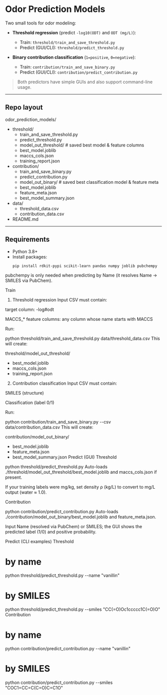 # Odor Prediction Models

Two small tools for odor modeling:

- **Threshold regression** (predict `-log10(ODT)` and `ODT (mg/L)`):
  - Train: `threshold/train_and_save_threshold.py`
  - Predict (GUI/CLI): `threshold/predict_threshold.py`

- **Binary contribution classification** (`1=positive`, `0=negative`):
  - Train: `contribution/train_and_save_binary.py`
  - Predict (GUI/CLI): `contribution/predict_contribution.py`

> Both predictors have simple GUIs and also support command-line usage.

---

## Repo layout

odor_prediction_models/
- threshold/
  - train_and_save_threshold.py
  - predict_threshold.py
  - model_out_threshold/ # saved best model & feature columns
  - best_model.joblib
  - maccs_cols.json
  - training_report.json
- contribution/
  - train_and_save_binary.py
  - predict_contribution.py
  - model_out_binary/ # saved best classification model & feature meta
  - best_model.joblib
  - feature_meta.json
  - best_model_summary.json
- data/
  - threshold_data.csv
  - contribution_data.csv
- README.md



---

## Requirements

- Python 3.8+
- Install packages:
  ```bash
  pip install rdkit-pypi scikit-learn pandas numpy joblib pubchempy
pubchempy is only needed when predicting by Name (it resolves Name → SMILES via PubChem).

Train
1) Threshold regression
Input CSV must contain:

target column: -log#odt

MACCS_* feature columns: any column whose name starts with MACCS

Run:


python threshold/train_and_save_threshold.py data/threshold_data.csv
This will create:


threshold/model_out_threshold/
  -  best_model.joblib
  -  maccs_cols.json
  -  training_report.json
2) Contribution classification
Input CSV must contain:

SMILES (structure)

Classification (label 0/1)

Run:


python contribution/train_and_save_binary.py --csv data/contribution_data.csv
This will create:


contribution/model_out_binary/
  -  best_model.joblib
  -  feature_meta.json
  -  best_model_summary.json
Predict (GUI)
Threshold

python threshold/predict_threshold.py
Auto-loads ./threshold/model_out_threshold/best_model.joblib and maccs_cols.json if present.

If your training labels were mg/kg, set density ρ (kg/L) to convert to mg/L output (water ≈ 1.0).

Contribution

python contribution/predict_contribution.py
Auto-loads ./contribution/model_out_binary/best_model.joblib and feature_meta.json.

Input Name (resolved via PubChem) or SMILES; the GUI shows the predicted label (1/0) and positive probability.

Predict (CLI examples)
Threshold

# by name
python threshold/predict_threshold.py --name "vanillin"

# by SMILES
python threshold/predict_threshold.py --smiles "CC(=O)Oc1ccccc1C(=O)O"
Contribution

# by name
python contribution/predict_contribution.py --name "vanillin"

# by SMILES
python contribution/predict_contribution.py --smiles "COC1=CC=C(C=O)C=C1O"